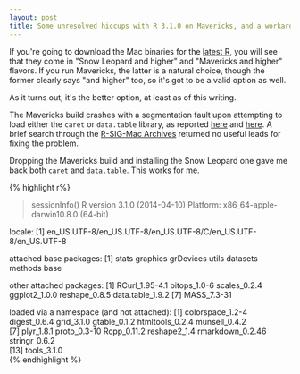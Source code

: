 ```yaml
---
layout: post
title: Some unresolved hiccups with R 3.1.0 on Mavericks, and a workaround
---
```


If you're going to download the Mac binaries for the [latest R](http://cran.r-project.org/), you will see that they come in "Snow Leopard and higher" and "Mavericks and higher" flavors. If you run Mavericks, the latter is a natural choice, though the former clearly says "and higher" too, so it's got to be a valid option as well.

As it turns out, it's the better option, at least as of this writing.

The Mavericks build crashes with a segmentation fault upon attempting to load either the `caret` or `data.table` library, as reported [here](http://stackoverflow.com/questions/23107237/r-3-1-0-crashes-with-segfault-when-loading-data-table-package-1-9-2) and [here](http://stackoverflow.com/questions/24056670/unable-to-load-caret-package-in-r-on-r-3-1-0-on-osx-10-9). A brief search through the [R-SIG-Mac Archives](https://stat.ethz.ch/mailman/listinfo/r-sig-mac) returned no useful leads for fixing the problem.

Dropping the Mavericks build and installing the Snow Leopard one gave me back both `caret` and `data.table`. This works for me.

{% highlight r%}
> sessionInfo()
R version 3.1.0 (2014-04-10)
Platform: x86_64-apple-darwin10.8.0 (64-bit)

locale:
[1] en_US.UTF-8/en_US.UTF-8/en_US.UTF-8/C/en_US.UTF-8/en_US.UTF-8

attached base packages:
[1] stats     graphics  grDevices utils     datasets  methods   base     

other attached packages:
[1] RCurl_1.95-4.1   bitops_1.0-6     scales_0.2.4     ggplot2_1.0.0    reshape_0.8.5    data.table_1.9.2
[7] MASS_7.3-31     

loaded via a namespace (and not attached):
 [1] colorspace_1.2-4 digest_0.6.4     grid_3.1.0       gtable_0.1.2     htmltools_0.2.4  munsell_0.4.2   
 [7] plyr_1.8.1       proto_0.3-10     Rcpp_0.11.2      reshape2_1.4     rmarkdown_0.2.46 stringr_0.6.2   
[13] tools_3.1.0  
{% endhighlight %}
